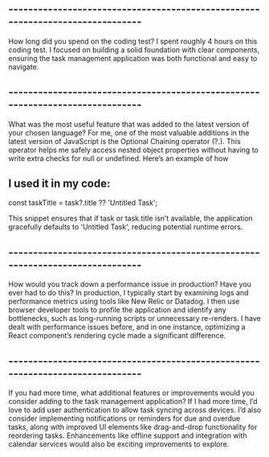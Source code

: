 ## ------------------------------------------------------------------------------

How long did you spend on the coding test?
I spent roughly 4 hours on this coding test. I focused on building a solid foundation with clear components, ensuring the task management application was both functional and easy to navigate.

## ------------------------------------------------------------------------------

What was the most useful feature that was added to the latest version of your chosen language?
For me, one of the most valuable additions in the latest version of JavaScript is the Optional Chaining operator (?.). This operator helps me safely access nested object properties without having to write extra checks for null or undefined. Here’s an example of how

## I used it in my code:

const taskTitle = task?.title ?? 'Untitled Task';

This snippet ensures that if task or task.title isn’t available, the application gracefully defaults to 'Untitled Task', reducing potential runtime errors.

## ------------------------------------------------------------------------------

How would you track down a performance issue in production? Have you ever had to do this?
In production, I typically start by examining logs and performance metrics using tools like New Relic or Datadog. I then use browser developer tools to profile the application and identify any bottlenecks, such as long-running scripts or unnecessary re-renders. I have dealt with performance issues before, and in one instance, optimizing a React component’s rendering cycle made a significant difference.

## ------------------------------------------------------------------------------

If you had more time, what additional features or improvements would you consider adding to the task management application?
If I had more time, I’d love to add user authentication to allow task syncing across devices. I’d also consider implementing notifications or reminders for due and overdue tasks, along with improved UI elements like drag-and-drop functionality for reordering tasks. Enhancements like offline support and integration with calendar services would also be exciting improvements to explore.
